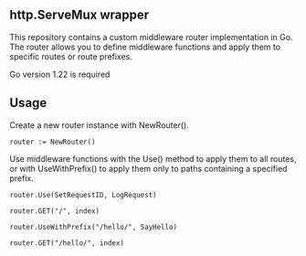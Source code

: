 ## http.ServeMux wrapper

This repository contains a custom middleware router implementation in Go. The router allows you to define middleware functions and apply them to specific routes or route prefixes.

Go version 1.22 is required

## Usage

Create a new router instance with NewRouter().

```
router := NewRouter()
```

Use middleware functions with the Use() method to apply them to all routes, or with UseWithPrefix() to apply them only to paths containing a specified prefix.

```
router.Use(SetRequestID, LogRequest)

router.GET("/", index)

router.UseWithPrefix("/hello/", SayHello)

router.GET("/hello/", index)
```


